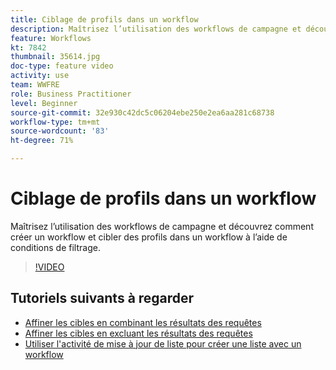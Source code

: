 ```yaml
---
title: Ciblage de profils dans un workflow
description: Maîtrisez l’utilisation des workflows de campagne et découvrez comment créer un workflow et cibler des profils dans un workflow à l’aide de conditions de filtrage.
feature: Workflows
kt: 7842
thumbnail: 35614.jpg
doc-type: feature video
activity: use
team: WWFRE
role: Business Practitioner
level: Beginner
source-git-commit: 32e930c42dc5c06204ebe250e2ea6aa281c68738
workflow-type: tm+mt
source-wordcount: '83'
ht-degree: 71%

---
```



# Ciblage de profils dans un workflow

Maîtrisez l’utilisation des workflows de campagne et découvrez comment créer un workflow et cibler des profils dans un workflow à l’aide de conditions de filtrage.

>[!VIDEO](https://video.tv.adobe.com/v/35614?quality=12)

## Tutoriels suivants à regarder

* [Affiner les cibles en combinant les résultats des requêtes](/help/process-management/refine-targets-by-combining-query-results.md)
* [Affiner les cibles en excluant les résultats des requêtes](/help/process-management/refine-targets-by-excluding-query-results.md)
* [Utiliser l&#39;activité de mise à jour de liste pour créer une liste avec un workflow](/help/process-management/use-the-update-list-activity.md)
